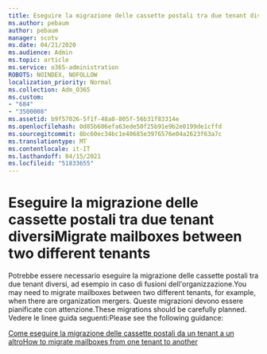 ```yaml
---
title: Eseguire la migrazione delle cassette postali tra due tenant diversi
ms.author: pebaum
author: pebaum
manager: scotv
ms.date: 04/21/2020
ms.audience: Admin
ms.topic: article
ms.service: o365-administration
ROBOTS: NOINDEX, NOFOLLOW
localization_priority: Normal
ms.collection: Adm_O365
ms.custom:
- "684"
- "3500008"
ms.assetid: b9f57026-5f1f-48a8-805f-56b31f83314e
ms.openlocfilehash: 0d85b606efa63ede50f25b91e9b2e0199de1cffd
ms.sourcegitcommit: 8bc60ec34bc1e40685e3976576e04a2623f63a7c
ms.translationtype: MT
ms.contentlocale: it-IT
ms.lasthandoff: 04/15/2021
ms.locfileid: "51833655"
---
```

# <a name="migrate-mailboxes-between-two-different-tenants"></a><span data-ttu-id="86bf6-102">Eseguire la migrazione delle cassette postali tra due tenant diversi</span><span class="sxs-lookup"><span data-stu-id="86bf6-102">Migrate mailboxes between two different tenants</span></span>

<span data-ttu-id="86bf6-103">Potrebbe essere necessario eseguire la migrazione delle cassette postali tra due tenant diversi, ad esempio in caso di fusioni dell'organizzazione.</span><span class="sxs-lookup"><span data-stu-id="86bf6-103">You may need to migrate mailboxes between two different tenants, for example, when there are organization mergers.</span></span> <span data-ttu-id="86bf6-104">Queste migrazioni devono essere pianificate con attenzione.</span><span class="sxs-lookup"><span data-stu-id="86bf6-104">These migrations should be carefully planned.</span></span> <span data-ttu-id="86bf6-105">Vedere le linee guida seguenti:</span><span class="sxs-lookup"><span data-stu-id="86bf6-105">Please see the following guidance:</span></span>
  
[<span data-ttu-id="86bf6-106">Come eseguire la migrazione delle cassette postali da un tenant a un altro</span><span class="sxs-lookup"><span data-stu-id="86bf6-106">How to migrate mailboxes from one tenant to another</span></span>](https://docs.microsoft.com/Exchange/mailbox-migration/migrate-mailboxes-across-tenants)
  